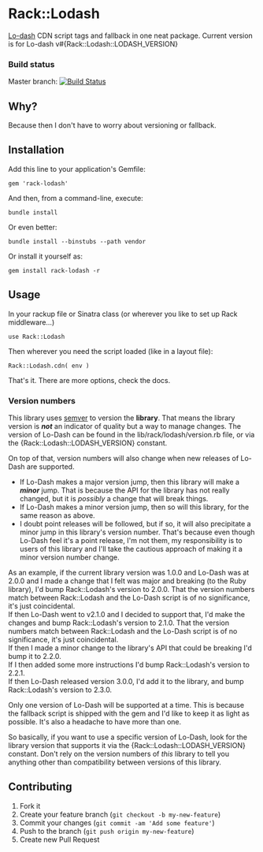 # Rack::Lodash #

[Lo-dash](http://lodash.com/) CDN script tags and fallback in one neat package. Current version is for Lo-dash v#{Rack::Lodash::LODASH_VERSION}

### Build status ###

Master branch:
[![Build Status](https://travis-ci.org/yb66/rack-lodash.png?branch=develop)](https://travis-ci.org/yb66/rack-lodash)


## Why? ##

Because then I don't have to worry about versioning or fallback.

## Installation ##

Add this line to your application's Gemfile:

    gem 'rack-lodash'

And then, from a command-line, execute:

    bundle install

Or even better:

    bundle install --binstubs --path vendor

Or install it yourself as:

    gem install rack-lodash -r

## Usage ##

In your rackup file or Sinatra class (or wherever you like to set up Rack middleware…)

    use Rack::Lodash

Then wherever you need the script loaded (like in a layout file):

    Rack::Lodash.cdn( env )

That's it. There are more options, check the docs.


### Version numbers ###

This library uses [semver](http://semver.org/) to version the **library**. That means the library version is ***not*** an indicator of quality but a way to manage changes. The version of Lo-Dash can be found in the lib/rack/lodash/version.rb file, or via the {Rack::Lodash::LODASH_VERSION} constant.

On top of that, version numbers will also change when new releases of Lo-Dash are supported.

* If Lo-Dash makes a major version jump, then this library will make a ***minor*** jump. That is because the API for the library has not really changed, but it is *possibly* a change that will break things.
* If Lo-Dash makes a minor version jump, then so will this library, for the same reason as above.
* I doubt point releases will be followed, but if so, it will also precipitate a minor jump in this library's version number. That's because even though Lo-Dash feel it's a point release, I'm not them, my responsibility is to users of this library and I'll take the cautious approach of making it a minor version number change.

As an example, if the current library version was 1.0.0 and Lo-Dash was at 2.0.0 and I made a change that I felt was major and breaking (to the Ruby library), I'd bump Rack::Lodash's version to 2.0.0. That the version numbers match between Rack::Lodash and the Lo-Dash script is of no significance, it's just coincidental.  
If then Lo-Dash went to v2.1.0 and I decided to support that, I'd make the changes and bump Rack::Lodash's version to 2.1.0. That the version numbers match between Rack::Lodash and the Lo-Dash script is of no significance, it's just coincidental.  
If then I made a minor change to the library's API that could be breaking I'd bump it to 2.2.0.  
If I then added some more instructions I'd bump Rack::Lodash's version to 2.2.1.  
If then Lo-Dash released version 3.0.0, I'd add it to the library, and bump Rack::Lodash's version to 2.3.0.

Only one version of Lo-Dash will be supported at a time. This is because the fallback script is shipped with the gem and I'd like to keep it as light as possible. It's also a headache to have more than one.

So basically, if you want to use a specific version of Lo-Dash, look for the library version that supports it via the {Rack::Lodash::LODASH_VERSION} constant. Don't rely on the version numbers of *this* library to tell you anything other than compatibility between versions of this library.

## Contributing

1. Fork it
2. Create your feature branch (`git checkout -b my-new-feature`)
3. Commit your changes (`git commit -am 'Add some feature'`)
4. Push to the branch (`git push origin my-new-feature`)
5. Create new Pull Request
